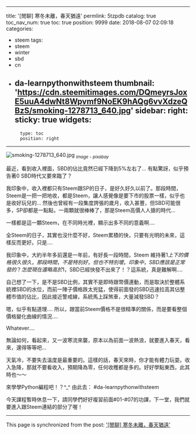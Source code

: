 
---
title: '[閒聊] 寒冬未離，春天猶遠'
permlink: 5tzpdb
catalog: true
toc_nav_num: true
toc: true
position: 9999
date: 2018-08-07 02:09:18
categories:
- steem
tags:
- steem
- winter
- sbd
- cn
- da-learnpythonwithsteem
thumbnail: 'https://cdn.steemitimages.com/DQmeyrsJoxE5uuA4dwNt8Wpvmf9NoEK9hAQg6vvXdzeQBzS/smoking-1278713_640.jpg'
sidebar:
    right:
        sticky: true
widgets:
    -
        type: toc
        position: right
---


![smoking-1278713_640.jpg](https://cdn.steemitimages.com/DQmeyrsJoxE5uuA4dwNt8Wpvmf9NoEK9hAQg6vvXdzeQBzS/smoking-1278713_640.jpg)
<sub>*image - pixabay*</sub>

最近，看到收入裡面，SBD的佔比竟然已經下降到5%左右了... 有點驚訝，似乎預告著0 SBD時代又要來臨了？

我印象中，收入裡都只有Steem跟SP的日子，是好久好久以前了。那段時間，Steem是一把一把地收，都是Steem，讓人感覺像是要下市的股票一樣，似乎也是收好玩兒的... 然後也曾經有一段集度誇張的歲月，收入甚豐，但SBD可能很多，SP卻都是一點點，一兩顆就很棒棒了，那是Steem高價人人搶的時代...

一樣都是這一顆Steem，在不同時光裡，顯示出多不同的意義啊.... 

全Steem的日子，其實也沒什麼不好，Steem累積的快，只要有光明的未來，這樣反而更好。只是....

我印象中，大約半年多前還是一年前，有好長一段時間，Steem 維持著$1上下的價格很久很久，那段時間，不是特別好，但也不特別壞，印象中，SBD應該是正常發的？怎麼現在還略高於$1，SBD已經快發不出來了！？這系統，真是難解啊.... 

自己想了一下，是不是SBD比例，其實不是即時跟幣價連動，而是取決於整體系統裡SBD的水位，而前一陣子價格跌太兇猛，使得前面發的SBD迅速拉高其佔整體市值的佔比，因此接近警戒線，系統馬上踩煞車，大量減發SBD？

嗯，似乎有點道理.... 所以，跟當前Steem價格不是很精準的關係，而是要看整個價格變化曲線的情況....

Whatever.... 

無論如何，看起來，又一波寒流來襲，原本以為前面一波熱浪，就要進入春天，看來，還得等等吧...

天氣冷，不要失去溫度是最重要的。這樣的話，春天來時，你才能有體力玩耍。收入急降，那就不要看收入，預期降為零，任何收穫都是多的。好好學點東西，此其時也～～

來學學Python編程吧！？^_^ 由此去： #da-learnpythonwithsteem

今天課程暫時休息一下，請同學們好好複習前面#01-#07的功課，下一堂，我們就要進入跟Steem連結的部分了喔！

- - -

This page is synchronized from the post: ['[閒聊] 寒冬未離，春天猶遠'](https://steemit.com/@deanliu/5tzpdb)
